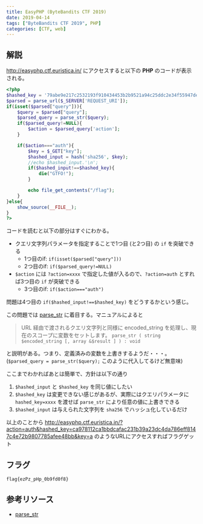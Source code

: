 ```yaml
---
title: EasyPHP (ByteBandits CTF 2019)
date: 2019-04-14
tags: ["ByteBandits CTF 2019", PHP]
categories: [CTF, web]
---
```


## 解説

http://easyphp.ctf.euristica.in/ にアクセスすると以下の **PHP** のコードが表示される。

```php
<?php
$hashed_key = '79abe9e217c2532193f910434453b2b9521a94c25ddc2e34f55947dea77d70ff';
$parsed = parse_url($_SERVER['REQUEST_URI']);
if(isset($parsed["query"])){
    $query = $parsed["query"];
    $parsed_query = parse_str($query);
    if($parsed_query!=NULL){
        $action = $parsed_query['action'];
    }

    if($action==="auth"){
        $key = $_GET["key"];
        $hashed_input = hash('sha256', $key);
        //echo $hashed_input.'\n';
        if($hashed_input!==$hashed_key){
            die("GTFO!");
        }

        echo file_get_contents("/flag");
    }
}else{
    show_source(__FILE__);
}
?>
```

コードを読むと以下の部分はすぐにわかる。

- クエリ文字列パラメータを指定することで1つ目 (と2つ目) の `if` を突破できる
  - 1つ目のif: `if(isset($parsed["query"]))`
  - 2つ目のif: `if($parsed_query!=NULL)`
- `$action` には `?action=xxxx` で指定した値が入るので、`?action=auth` とすれば3つ目の `if` が突破できる
  - 3つ目のif: `if($action==="auth")`

問題は4つ目の `if($hashed_input!==$hashed_key)` をどうするかという感じ。

この問題では [parse_str](https://www.php.net/manual/ja/function.parse-str.php) に着目する。マニュアルによると

> URL 経由で渡されるクエリ文字列と同様に encoded_string を処理し、現在のスコープに変数をセットします。
> `parse_str ( string $encoded_string [, array &$result ] ) : void`

と説明がある。つまり、定義済みの変数を上書きするようだ・・・。(`$parsed_query = parse_str($query);` このように代入してるけど無意味)

ここまでわかればあとは簡単で、方針は以下の通り

1. `$hashed_input` と `$hashed_key` を同じ値にしたい
1. `$hashed_key` は変更できない感じがあるが、実際にはクエリパラメータに `hashed_key=xxxx` を渡せば `parse_str` により任意の値に上書きできる
1. `$hashed_input` は与えられた文字列を `sha256` でハッシュ化しているだけ

以上のことから http://easyphp.ctf.euristica.in/?action=auth&hashed_key=ca978112ca1bbdcafac231b39a23dc4da786eff8147c4e72b9807785afee48bb&key=a のようなURLにアクセスすればフラグゲット

## フラグ

`flag{ezPz_pHp_0b9fd0f8}`

## 参考リソース

- [parse_str](https://www.php.net/manual/ja/function.parse-str.php)